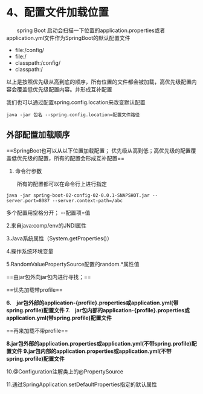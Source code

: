 # 4、配置文件加载位置

　　spring Boot 启动会扫描一下位置的application.properties或者application.yml文件作为SpringBoot的默认配置文件

 - file:/config/
 - file:/
 - classpath:/config/
 - classpath:/

以上是按照优先级从高到底的顺序，所有位置的文件都会被加载，高优先级配置内容会覆盖低优先级配置内容。并形成互补配置

我们也可以通过配置spring.config.location来改变默认配置

    java -jar 包名 --spring.config.location=配置文件路径
    


## 外部配置加载顺序

==SpringBoot也可以从以下位置加载配置； 优先级从高到低；高优先级的配置覆盖低优先级的配置，所有的配置会形成互补配置==

 1. 命令行参数

　　所有的配置都可以在命令行上进行指定

    java -jar spring-boot-02-config-02-0.0.1-SNAPSHOT.jar --server.port=8087 --server.context-path=/abc

多个配置用空格分开； --配置项=值

2.来自java:comp/env的JNDI属性

3.Java系统属性（System.getProperties()）

4.操作系统环境变量

5.RandomValuePropertySource配置的random.*属性值

==由jar包外向jar包内进行寻找；==

==优先加载带profile==

**6.　jar包外部的application-{profile}.properties或application.yml(带spring.profile)配置文件
7.　jar包内部的application-{profile}.properties或application.yml(带spring.profile)配置文件**

==再来加载不带profile==

**8.jar包外部的application.properties或application.yml(不带spring.profile)配置文件
9.jar包内部的application.properties或application.yml(不带spring.profile)配置文件**

10.@Configuration注解类上的@PropertySource

11.通过SpringApplication.setDefaultProperties指定的默认属性


 
 
 
 
